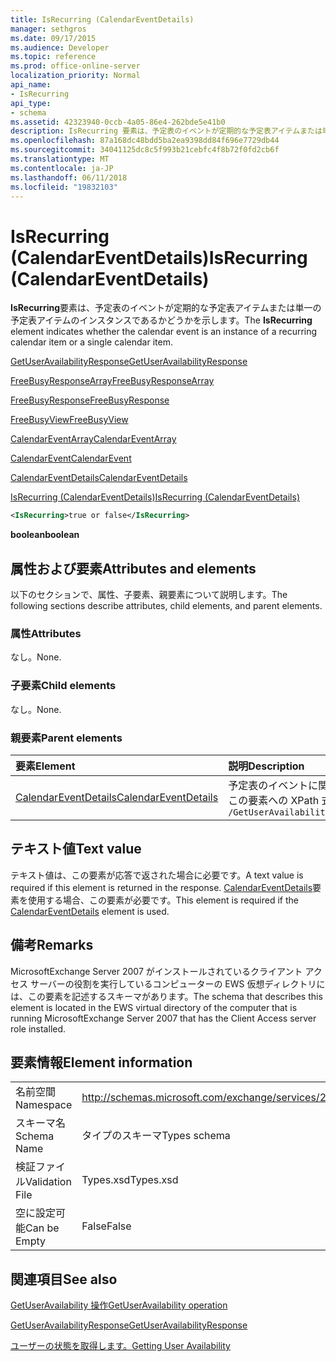 ```yaml
---
title: IsRecurring (CalendarEventDetails)
manager: sethgros
ms.date: 09/17/2015
ms.audience: Developer
ms.topic: reference
ms.prod: office-online-server
localization_priority: Normal
api_name:
- IsRecurring
api_type:
- schema
ms.assetid: 42323940-0ccb-4a05-86e4-262bde5e41b0
description: IsRecurring 要素は、予定表のイベントが定期的な予定表アイテムまたは単一の予定表アイテムのインスタンスであるかどうかを示します。
ms.openlocfilehash: 87a168dc48bdd5ba2ea9398dd84f696e7729db44
ms.sourcegitcommit: 34041125dc8c5f993b21cebfc4f8b72f0fd2cb6f
ms.translationtype: MT
ms.contentlocale: ja-JP
ms.lasthandoff: 06/11/2018
ms.locfileid: "19832103"
---
```

# <a name="isrecurring-calendareventdetails"></a><span data-ttu-id="71298-103">IsRecurring (CalendarEventDetails)</span><span class="sxs-lookup"><span data-stu-id="71298-103">IsRecurring (CalendarEventDetails)</span></span>

<span data-ttu-id="71298-104">**IsRecurring**要素は、予定表のイベントが定期的な予定表アイテムまたは単一の予定表アイテムのインスタンスであるかどうかを示します。</span><span class="sxs-lookup"><span data-stu-id="71298-104">The **IsRecurring** element indicates whether the calendar event is an instance of a recurring calendar item or a single calendar item.</span></span> 
  
[<span data-ttu-id="71298-105">GetUserAvailabilityResponse</span><span class="sxs-lookup"><span data-stu-id="71298-105">GetUserAvailabilityResponse</span></span>](getuseravailabilityresponse.md)
  
[<span data-ttu-id="71298-106">FreeBusyResponseArray</span><span class="sxs-lookup"><span data-stu-id="71298-106">FreeBusyResponseArray</span></span>](freebusyresponsearray.md)
  
[<span data-ttu-id="71298-107">FreeBusyResponse</span><span class="sxs-lookup"><span data-stu-id="71298-107">FreeBusyResponse</span></span>](freebusyresponse.md)
  
[<span data-ttu-id="71298-108">FreeBusyView</span><span class="sxs-lookup"><span data-stu-id="71298-108">FreeBusyView</span></span>](freebusyview.md)
  
[<span data-ttu-id="71298-109">CalendarEventArray</span><span class="sxs-lookup"><span data-stu-id="71298-109">CalendarEventArray</span></span>](calendareventarray.md)
  
[<span data-ttu-id="71298-110">CalendarEvent</span><span class="sxs-lookup"><span data-stu-id="71298-110">CalendarEvent</span></span>](calendarevent.md)
  
[<span data-ttu-id="71298-111">CalendarEventDetails</span><span class="sxs-lookup"><span data-stu-id="71298-111">CalendarEventDetails</span></span>](calendareventdetails.md)
  
[<span data-ttu-id="71298-112">IsRecurring (CalendarEventDetails)</span><span class="sxs-lookup"><span data-stu-id="71298-112">IsRecurring (CalendarEventDetails)</span></span>](isrecurring-calendareventdetails.md)
  
```xml
<IsRecurring>true or false</IsRecurring>
```

 <span data-ttu-id="71298-113">**boolean**</span><span class="sxs-lookup"><span data-stu-id="71298-113">**boolean**</span></span>
## <a name="attributes-and-elements"></a><span data-ttu-id="71298-114">属性および要素</span><span class="sxs-lookup"><span data-stu-id="71298-114">Attributes and elements</span></span>

<span data-ttu-id="71298-115">以下のセクションで、属性、子要素、親要素について説明します。</span><span class="sxs-lookup"><span data-stu-id="71298-115">The following sections describe attributes, child elements, and parent elements.</span></span>
  
### <a name="attributes"></a><span data-ttu-id="71298-116">属性</span><span class="sxs-lookup"><span data-stu-id="71298-116">Attributes</span></span>

<span data-ttu-id="71298-117">なし。</span><span class="sxs-lookup"><span data-stu-id="71298-117">None.</span></span>
  
### <a name="child-elements"></a><span data-ttu-id="71298-118">子要素</span><span class="sxs-lookup"><span data-stu-id="71298-118">Child elements</span></span>

<span data-ttu-id="71298-119">なし。</span><span class="sxs-lookup"><span data-stu-id="71298-119">None.</span></span>
  
### <a name="parent-elements"></a><span data-ttu-id="71298-120">親要素</span><span class="sxs-lookup"><span data-stu-id="71298-120">Parent elements</span></span>

|<span data-ttu-id="71298-121">**要素**</span><span class="sxs-lookup"><span data-stu-id="71298-121">**Element**</span></span>|<span data-ttu-id="71298-122">**説明**</span><span class="sxs-lookup"><span data-stu-id="71298-122">**Description**</span></span>|
|:-----|:-----|
|[<span data-ttu-id="71298-123">CalendarEventDetails</span><span class="sxs-lookup"><span data-stu-id="71298-123">CalendarEventDetails</span></span>](calendareventdetails.md) <br/> |<span data-ttu-id="71298-124">予定表のイベントに関する追加情報を提供します。</span><span class="sxs-lookup"><span data-stu-id="71298-124">Provides additional information about a calendar event.</span></span>  <br/> <span data-ttu-id="71298-125">この要素への XPath 式は、次のようにします。</span><span class="sxs-lookup"><span data-stu-id="71298-125">The following is the XPath expression to this element:</span></span>  <br/>  `/GetUserAvailabilityResponse/FreeBusyResponseArray/FreeBusyResponse/FreeBusyView/CalendarEventArray/CalendarEvent[i]/CalendarEventDetails` <br/> |
   
## <a name="text-value"></a><span data-ttu-id="71298-126">テキスト値</span><span class="sxs-lookup"><span data-stu-id="71298-126">Text value</span></span>

<span data-ttu-id="71298-127">テキスト値は、この要素が応答で返された場合に必要です。</span><span class="sxs-lookup"><span data-stu-id="71298-127">A text value is required if this element is returned in the response.</span></span> <span data-ttu-id="71298-128">[CalendarEventDetails](calendareventdetails.md)要素を使用する場合、この要素が必要です。</span><span class="sxs-lookup"><span data-stu-id="71298-128">This element is required if the [CalendarEventDetails](calendareventdetails.md) element is used.</span></span> 
  
## <a name="remarks"></a><span data-ttu-id="71298-129">備考</span><span class="sxs-lookup"><span data-stu-id="71298-129">Remarks</span></span>

<span data-ttu-id="71298-130">MicrosoftExchange Server 2007 がインストールされているクライアント アクセス サーバーの役割を実行しているコンピューターの EWS 仮想ディレクトリには、この要素を記述するスキーマがあります。</span><span class="sxs-lookup"><span data-stu-id="71298-130">The schema that describes this element is located in the EWS virtual directory of the computer that is running MicrosoftExchange Server 2007 that has the Client Access server role installed.</span></span>
  
## <a name="element-information"></a><span data-ttu-id="71298-131">要素情報</span><span class="sxs-lookup"><span data-stu-id="71298-131">Element information</span></span>

|||
|:-----|:-----|
|<span data-ttu-id="71298-132">名前空間</span><span class="sxs-lookup"><span data-stu-id="71298-132">Namespace</span></span>  <br/> |http://schemas.microsoft.com/exchange/services/2006/types  <br/> |
|<span data-ttu-id="71298-133">スキーマ名</span><span class="sxs-lookup"><span data-stu-id="71298-133">Schema Name</span></span>  <br/> |<span data-ttu-id="71298-134">タイプのスキーマ</span><span class="sxs-lookup"><span data-stu-id="71298-134">Types schema</span></span>  <br/> |
|<span data-ttu-id="71298-135">検証ファイル</span><span class="sxs-lookup"><span data-stu-id="71298-135">Validation File</span></span>  <br/> |<span data-ttu-id="71298-136">Types.xsd</span><span class="sxs-lookup"><span data-stu-id="71298-136">Types.xsd</span></span>  <br/> |
|<span data-ttu-id="71298-137">空に設定可能</span><span class="sxs-lookup"><span data-stu-id="71298-137">Can be Empty</span></span>  <br/> |<span data-ttu-id="71298-138">False</span><span class="sxs-lookup"><span data-stu-id="71298-138">False</span></span>  <br/> |
   
## <a name="see-also"></a><span data-ttu-id="71298-139">関連項目</span><span class="sxs-lookup"><span data-stu-id="71298-139">See also</span></span>



[<span data-ttu-id="71298-140">GetUserAvailability 操作</span><span class="sxs-lookup"><span data-stu-id="71298-140">GetUserAvailability operation</span></span>](getuseravailability-operation.md)
  
[<span data-ttu-id="71298-141">GetUserAvailabilityResponse</span><span class="sxs-lookup"><span data-stu-id="71298-141">GetUserAvailabilityResponse</span></span>](getuseravailabilityresponse.md)


[<span data-ttu-id="71298-142">ユーザーの状態を取得します。</span><span class="sxs-lookup"><span data-stu-id="71298-142">Getting User Availability</span></span>](http://msdn.microsoft.com/library/d4133fcb-9b0f-4e6b-aadf-a389da83516a%28Office.15%29.aspx)

